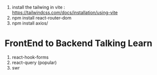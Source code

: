 1) install the tailwing in vite : https://tailwindcss.com/docs/installation/using-vite
2) npm install react-router-dom
3) npm install axios/

# FrontEnd to Backend Talking Learn
1) react-hook-forms
2) react-query  (popular)
3) swr